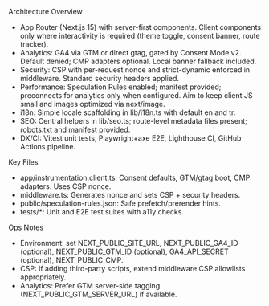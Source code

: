 Architecture Overview

- App Router (Next.js 15) with server-first components. Client components only where interactivity is required (theme toggle, consent banner, route tracker).
- Analytics: GA4 via GTM or direct gtag, gated by Consent Mode v2. Default denied; CMP adapters optional. Local banner fallback included.
- Security: CSP with per-request nonce and strict-dynamic enforced in middleware. Standard security headers applied.
- Performance: Speculation Rules enabled; manifest provided; preconnects for analytics only when configured. Aim to keep client JS small and images optimized via next/image.
- i18n: Simple locale scaffolding in lib/i18n.ts with default en and tr.
- SEO: Central helpers in lib/seo.ts; route-level metadata files present; robots.txt and manifest provided.
- DX/CI: Vitest unit tests, Playwright+axe E2E, Lighthouse CI, GitHub Actions pipeline.

Key Files

- app/instrumentation.client.ts: Consent defaults, GTM/gtag boot, CMP adapters. Uses CSP nonce.
- middleware.ts: Generates nonce and sets CSP + security headers.
- public/speculation-rules.json: Safe prefetch/prerender hints.
- tests/*: Unit and E2E test suites with a11y checks.

Ops Notes

- Environment: set NEXT_PUBLIC_SITE_URL, NEXT_PUBLIC_GA4_ID (optional), NEXT_PUBLIC_GTM_ID (optional), GA4_API_SECRET (optional), NEXT_PUBLIC_CMP.
- CSP: If adding third-party scripts, extend middleware CSP allowlists appropriately.
- Analytics: Prefer GTM server-side tagging (NEXT_PUBLIC_GTM_SERVER_URL) if available.

